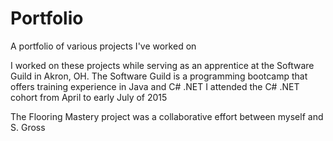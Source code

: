 # Portfolio
A portfolio of various projects I've worked on

I worked on these projects while serving as an apprentice at the Software Guild in Akron, OH.
The Software Guild is a programming bootcamp that offers training experience in Java and C# .NET 
I attended the C# .NET cohort from April to early July of 2015

The Flooring Mastery project was a collaborative effort between myself and S. Gross
